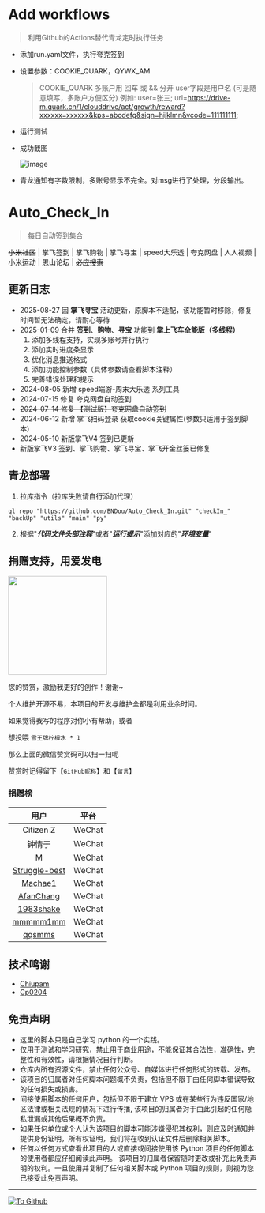 <!--
 * @Author       : BNDou
 * @Date         : 2022-10-30 19:12:57
 * @LastEditTime: 2025-08-27 19:45:06
 * @FilePath: \Auto_Check_In\README.md
 * @Description  :
-->
# Add workflows
> 利用Github的Actions替代青龙定时执行任务
- 添加run.yaml文件，执行夸克签到
- 设置参数：COOKIE_QUARK，QYWX_AM
  > COOKIE_QUARK 多账户用 回车 或 && 分开
    user字段是用户名 (可是随意填写，多账户方便区分)
    例如: user=张三; url=https://drive-m.quark.cn/1/clouddrive/act/growth/reward?xxxxxx=xxxxxx&kps=abcdefg&sign=hijklmn&vcode=111111111;
- 运行测试
- 成功截图

  ![image](https://im.litscorpi.top/1758827098023.png)

- 青龙通知有字数限制，多账号显示不完全。对msg进行了处理，分段输出。
  
# Auto_Check_In

> 每日自动签到集合

~~小米社区~~ | 掌飞签到 | 掌飞购物 | 掌飞寻宝 | speed大乐透 | 夸克网盘 | 人人视频 | 小米运动 | 恩山论坛 | ~~必应搜索~~

## 更新日志
- 2025-08-27 因 **掌飞寻宝** 活动更新，原脚本不适配，该功能暂时移除，修复时间暂无法确定，请耐心等待
- 2025-01-09 合并 **签到**、**购物**、**寻宝** 功能到 **掌上飞车全能版（多线程）**
    1. 添加多线程支持，实现多账号并行执行
    2. 添加实时进度条显示
    3. 优化消息推送格式
    4. 添加功能控制参数（具体参数请查看脚本注释）
    5. 完善错误处理和提示
- 2024-08-05 新增 speed端游-周末大乐透 系列工具
- 2024-07-15 修复 夸克网盘自动签到
- ~~2024-07-14 修复 【测试版】夸克网盘自动签到~~
- 2024-06-12 新增 掌飞扫码登录 获取cookie关键属性(参数只适用于签到脚本)
- 2024-05-10 新版掌飞V4 签到已更新
- 新版掌飞V3 签到、掌飞购物、掌飞寻宝、掌飞开金丝篓已修复

## 青龙部署

1. 拉库指令（拉库失败请自行添加代理）

```
ql repo "https://github.com/BNDou/Auto_Check_In.git" "checkIn_" "backUp" "utils" "main" "py"
```

2. 根据"**_代码文件头部注释_**"或者"**_运行提示_**"添加对应的"**_环境变量_**"

## 捐赠支持，用爱发电

<a href="https://github.com/BNDou/"><img height="200px" src="https://cdn.bndou.eu.org/gh/BNDou/Auto_Check_In/readme/donate.jpg" /></a>

您的赞赏，激励我更好的创作！谢谢~

个人维护开源不易，本项目的开发与维护全都是利用业余时间。

如果觉得我写的程序对你小有帮助，或者

想投喂 `雪王牌柠檬水 * 1`

那么上面的微信赞赏码可以扫一扫呢

赞赏时记得留下【`GitHub昵称`】和【`留言`】

### 捐赠榜

| 用户 | 平台 |
|:---:|:---:|
| Citizen Z | WeChat |
| 钟情于 | WeChat |
| M | WeChat |
| [Struggle-best](https://github.com/Struggle-best) | WeChat |
| [Machae1](https://github.com/Machae1) | WeChat |
| [AfanChang](https://github.com/AfanChang) | WeChat |
| [1983shake](https://github.com/1983shake) | WeChat |
| [mmmmm1mm](https://github.com/mmmmm1mm) | WeChat |
| [qqsmms](https://github.com/qqsmms) | WeChat |

## 技术鸣谢
- [Chiupam](https://github.com/chiupam)
- [Cp0204](https://github.com/Cp0204)

## 免责声明
- 这里的脚本只是自己学习 python 的一个实践。
- 仅用于测试和学习研究，禁止用于商业用途，不能保证其合法性，准确性，完整性和有效性，请根据情况自行判断。
- 仓库内所有资源文件，禁止任何公众号、自媒体进行任何形式的转载、发布。
- 该项目的归属者对任何脚本问题概不负责，包括但不限于由任何脚本错误导致的任何损失或损害。
- 间接使用脚本的任何用户，包括但不限于建立 VPS 或在某些行为违反国家/地区法律或相关法规的情况下进行传播, 该项目的归属者对于由此引起的任何隐私泄漏或其他后果概不负责。
- 如果任何单位或个人认为该项目的脚本可能涉嫌侵犯其权利，则应及时通知并提供身份证明，所有权证明，我们将在收到认证文件后删除相关脚本。
- 任何以任何方式查看此项目的人或直接或间接使用该 Python 项目的任何脚本的使用者都应仔细阅读此声明。 该项目的归属者保留随时更改或补充此免责声明的权利。一旦使用并复制了任何相关脚本或 Python 项目的规则，则视为您已接受此免责声明。

---

[![](https://komarev.com/ghpvc/?username=BNDou&&label=Views "To Github")](https://github.com/BNDou/)
